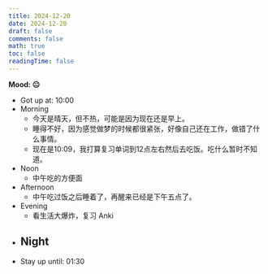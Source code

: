 ```yaml
---
title: 2024-12-20
date: 2024-12-20
draft: false
comments: false
math: true
toc: false
readingTime: false
---
```


**Mood: 😐**

- Got up at: 10:00
- Morning
	- 今天是晴天，但不热，可能是因为现在还是早上。
	- 睡得不好，因为感觉做梦的时候都很紧张，好像自己还在工作，做错了什么事情。
	- 现在是10:09，我打算复习单词到12点左右然后去吃饭。吃什么暂时不知道。
- Noon
	- 中午吃的方便面
- Afternoon
	- 中午吃过饭之后睡着了，再醒来已经是下午五点了。
- Evening
	- 看生活大爆炸，复习 Anki
- Night
	- 
- Stay up until: 01:30
